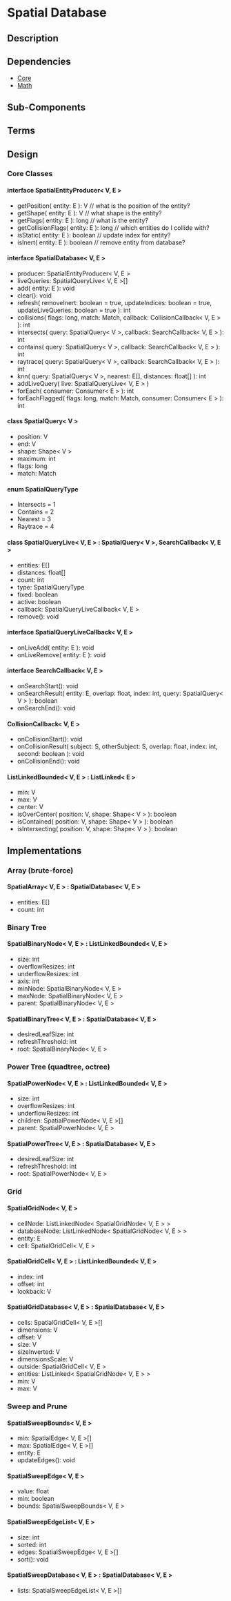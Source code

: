 # Spatial Database

## Description

## Dependencies

- [Core](Core.md)
- [Math](Math.md)

## Sub-Components

## Terms

## Design

### Core Classes

#### interface SpatialEntityProducer< V, E >
- getPosition( entity: E ): V                 // what is the position of the entity?
- getShape( entity: E ): V                    // what shape is the entity?
- getFlags( entity: E ): long                 // what is the entity?
- getCollisionFlags( entity: E ): long        // which entities do I collide with?
- isStatic( entity: E ): boolean              // update index for entity?
- isInert( entity: E ): boolean               // remove entity from database?

#### interface SpatialDatabase< V, E >
- producer: SpatialEntityProducer< V, E >
- liveQueries: SpatialQueryLive< V, E >[]
- add( entity: E ): void
- clear(): void
- refresh( removeInert: boolean = true, updateIndices: boolean = true, updateLiveQueries: boolean = true ): int
- collisions( flags: long, match: Match, callback: CollisionCallback< V, E > ): int
- intersects( query: SpatialQuery< V >, callback: SearchCallback< V, E > ): int
- contains( query: SpatialQuery< V >, callback: SearchCallback< V, E > ): int
- raytrace( query: SpatialQuery< V >, callback: SearchCallback< V, E > ): int
- knn( query: SpatialQuery< V >, nearest: E[], distances: float[] ): int
- addLiveQuery( live: SpatialQueryLive< V, E > )
- forEach( consumer: Consumer< E > ): int
- forEachFlagged( flags: long, match: Match, consumer: Consumer< E > ): int

#### class SpatialQuery< V >
- position: V
- end: V
- shape: Shape< V >
- maximum: int
- flags: long
- match: Match

#### enum SpatialQueryType
- Intersects = 1
- Contains = 2
- Nearest = 3
- Raytrace = 4

#### class SpatialQueryLive< V, E > : SpatialQuery< V >, SearchCallback< V, E >
- entities: E[]
- distances: float[]
- count: int
- type: SpatialQueryType
- fixed: boolean
- active: boolean
- callback: SpatialQueryLiveCallback< V, E >
- remove(): void

#### interface SpatialQueryLiveCallback< V, E >
- onLiveAdd( entity: E ): void
- onLiveRemove( entity: E ): void

#### interface SearchCallback< V, E >
- onSearchStart(): void
- onSearchResult( entity: E, overlap: float, index: int, query: SpatialQuery< V > ): boolean
- onSearchEnd(): void

#### CollisionCallback< V, E >
- onCollisionStart(): void
- onCollisionResult( subject: S, otherSubject: S, overlap: float, index: int, second: boolean ): void
- onCollisionEnd(): void

#### ListLinkedBounded< V, E > : ListLinked< E >
- min: V
- max: V
- center: V
- isOverCenter( position: V, shape: Shape< V > ): boolean
- isContained( position: V, shape: Shape< V > ): boolean
- isIntersecting( position: V, shape: Shape< V > ): boolean

## Implementations

### Array (brute-force)

#### SpatialArray< V, E > : SpatialDatabase< V, E >
- entities: E[]
- count: int

### Binary Tree

#### SpatialBinaryNode< V, E > : ListLinkedBounded< V, E >
- size: int
- overflowResizes: int
- underflowResizes: int
- axis: int
- minNode: SpatialBinaryNode< V, E >
- maxNode: SpatialBinaryNode< V, E >
- parent: SpatialBinaryNode< V, E >

#### SpatialBinaryTree< V, E > : SpatialDatabase< V, E >
- desiredLeafSize: int
- refreshThreshold: int
- root: SpatialBinaryNode< V, E >

### Power Tree (quadtree, octree)

#### SpatialPowerNode< V, E > : ListLinkedBounded< V, E >
- size: int
- overflowResizes: int
- underflowResizes: int
- children: SpatialPowerNode< V, E >[]
- parent: SpatialPowerNode< V, E >

#### SpatialPowerTree< V, E > : SpatialDatabase< V, E >
- desiredLeafSize: int
- refreshThreshold: int
- root: SpatialPowerNode< V, E >

### Grid

#### SpatialGridNode< V, E >
- cellNode: ListLinkedNode< SpatialGridNode< V, E > >
- databaseNode: ListLinkedNode< SpatialGridNode< V, E > >
- entity: E
- cell: SpatialGridCell< V, E >

#### SpatialGridCell< V, E > : ListLinkedBounded< V, E >
- index: int
- offset: int
- lookback: V

#### SpatialGridDatabase< V, E > : SpatialDatabase< V, E >
- cells: SpatialGridCell< V, E >[]
- dimensions: V
- offset: V
- size: V
- sizeInverted: V
- dimensionsScale: V
- outside: SpatialGridCell< V, E >
- entities: ListLinked< SpatialGridNode< V, E > >
- min: V
- max: V

### Sweep and Prune

#### SpatialSweepBounds< V, E >
- min: SpatialEdge< V, E >[]
- max: SpatialEdge< V, E >[]
- entity: E
- updateEdges(): void

#### SpatialSweepEdge< V, E >
- value: float
- min: boolean
- bounds: SpatialSweepBounds< V, E >

#### SpatialSweepEdgeList< V, E >
- size: int
- sorted: int
- edges: SpatialSweepEdge< V, E >[]
- sort(): void

#### SpatialSweepDatabase< V, E > : SpatialDatabase< V, E >
- lists: SpatialSweepEdgeList< V, E >[]
